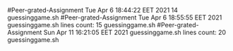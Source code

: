#Peer-grated-Assignment
Tue Apr  6 18:44:22 EET 2021
14 guessinggame.sh
#Peer-grated-Assignment
Tue Apr  6 18:55:55 EET 2021
guessinggame.sh lines count:
15 guessinggame.sh
#Peer-grated-Assignment
Sun Apr 11 16:21:05 EET 2021
guessinggame.sh lines count:
20 guessinggame.sh
